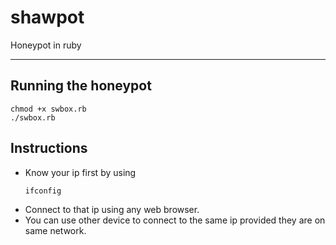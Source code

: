 # shawpot
Honeypot in ruby
___
## Running the honeypot
```
chmod +x swbox.rb
./swbox.rb
```
## Instructions   
* Know your ip first by using    
  ```
  ifconfig
  ```   
* Connect to that ip using any web browser.   
* You can use other device to connect to the same ip provided they are on same network.   
